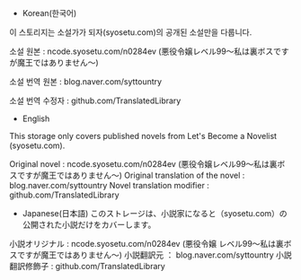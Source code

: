 - Korean(한국어)

이 스토리지는 소설가가 되자(syosetu.com)의 공개된 소설만을 다룹니다.

소설 원본 : ncode.syosetu.com/n0284ev (悪役令嬢レベル99～私は裏ボスですが魔王ではありません～)

소설 번역 원본 : blog.naver.com/syttountry

소설 번역 수정자 : github.com/TranslatedLibrary

- English

This storage only covers published novels from Let's Become a Novelist (syosetu.com).

Original novel : ncode.syosetu.com/n0284ev (悪役令嬢レベル99～私は裏ボスですが魔王ではありません～)
Original translation of the novel : blog.naver.com/syttountry
Novel translation modifier : github.com/TranslatedLibrary

- Japanese(日本語)
このストレージは、小説家になると（syosetu.com）の公開された小説だけをカバーします。

小説オリジナル : ncode.syosetu.com/n0284ev (悪役令嬢 レベル99～私は裏ボスですが魔王ではありません～)
小説翻訳元 ： blog.naver.com/syttountry
小説翻訳修飾子 : github.com/TranslatedLibrary
